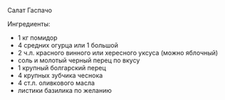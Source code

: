 Салат Гаспачо

Ингредиенты:

* 1 кг помидор
* 4 средних огурца или 1 большой
* 2 ч.л. красного винного или хересного уксуса (можно яблочный)
* соль и молотый черный перец по вкусу
* 1 крупный болгарский перец
* 4 крупных зубчика чеснока
* 4 ст.л. оливкового масла
* листики базилика по желанию

